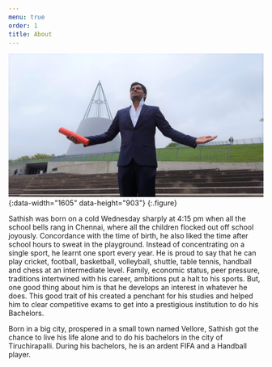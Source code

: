 ```yaml
---
menu: true
order: 1
title: About
---
```



![Math Screenshot](assets/img/blog/user.jpg){:data-width="1605" data-height="903"}
{:.figure}

Sathish was born on a cold Wednesday sharply at 4:15 pm when all the school bells rang in Chennai, where all the children flocked out off school joyously. Concordance with the time of birth, he also liked the time after school hours to sweat in the playground. Instead of concentrating on a single sport, he learnt one sport every year. He is proud to say that he can play cricket, football, basketball, volleyball, shuttle, table tennis, handball and chess at an intermediate level. Family, economic status, peer pressure, traditions intertwined with his career, ambitions put a halt to his sports. But, one good thing about him is that he develops an interest in whatever he does. This good trait of his created a penchant for his studies and helped him to clear competitive exams to get into a prestigious institution to do his Bachelors.

Born in a big city, prospered in a small town named Vellore, Sathish got the chance to live his life alone and to do his bachelors in the city of Tiruchirapalli. During his bachelors, he is an ardent FIFA and a Handball player. 


